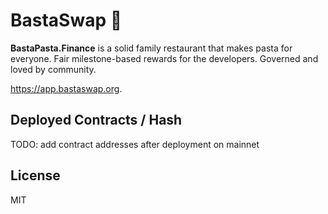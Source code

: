 # BastaSwap 🍝

**BastaPasta.Finance** is a solid family restaurant that makes pasta for everyone.
Fair milestone-based rewards for the developers. Governed and loved by community. 

https://app.bastaswap.org. 


## Deployed Contracts / Hash

TODO: add contract addresses after deployment on mainnet

## License

MIT